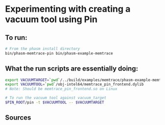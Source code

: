 

# Experimenting with creating a vacuum tool using Pin

## To run:
```bash
# From the phasm install directory
bin/phasm-memtrace-pin bin/phasm-example-memtrace
```

## What the run scripts are essentially doing:

```bash
export VACUUMTARGET=`pwd`/../build/examples/memtrace/phasm-example-memtrace
export VACUUMTOOL=`pwd`/obj-intel64/memtrace_pin_frontend.dylib
# Note: Should be memtrace_pin_frontend.so on Linux

# To run the vacuum tool against vacuum_target
$PIN_ROOT/pin -t $VACUUMTOOL -- $VACUUMTARGET
```


## Sources

[1]: https://www.intel.com/content/www/us/en/developer/articles/tool/pin-a-binary-instrumentation-tool-downloads.html
[2]: https://software.intel.com/sites/landingpage/pintool/docs/98547/Pin/html/index.html#BuildingInsideKit

